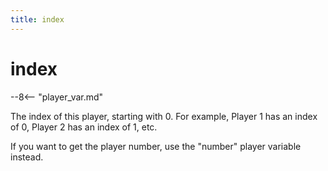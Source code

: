```yaml
---
title: index
---
```


# index


--8<-- "player_var.md"

The index of this player, starting with 0. For example, Player 1 has an
index of 0, Player 2 has an index of 1, etc.

If you want to get the player number, use the "number" player variable
instead.

